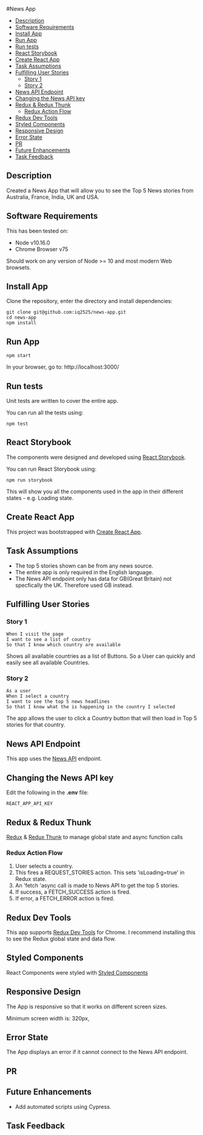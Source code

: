 <!-- @import "[TOC]" {cmd="toc" depthFrom=1 depthTo=6 orderedList=false github} -->

#News App

<!-- code_chunk_output -->

- [Description](#description)
- [Software Requirements](#software-requirements)
- [Install App](#install-app)
- [Run App](#run-app)
- [Run tests](#run-tests)
- [React Storybook](#react-storybook)
- [Create React App](#create-react-app)
- [Task Assumptions](#task-assumptions)
- [Fulfilling User Stories](#fulfilling-user-stories)
  - [Story 1](#story-1)
  - [Story 2](#story-2)
- [News API Endpoint](#news-api-endpoint)
- [Changing the News API key](#changing-the-news-api-key)
- [Redux & Redux Thunk](#redux--redux-thunk)
  - [Redux Action Flow](#redux-action-flow)
- [Redux Dev Tools](#redux-dev-tools)
- [Styled Components](#styled-components)
- [Responsive Design](#responsive-design)
- [Error State](#error-state)
- [PR](#pr)
- [Future Enhancements](#future-enhancements)
- [Task Feedback](#task-feedback)

<!-- /code_chunk_output -->

## Description

Created a News App that will allow you to see the Top 5 News stories from Australia, France, India, UK and USA.

## Software Requirements
This has been tested on:

* Node v10.16.0
* Chrome Browser v75

Should work on any version of Node >= 10 and most modern Web browsets.

## Install App
Clone the repository, enter the directory and install dependencies:
```
git clone git@github.com:iq2525/news-app.git
cd news-app
npm install
```


## Run App

```
npm start
```
In your browser, go to: http://localhost:3000/

## Run tests
Unit tests are written to cover the entire app.

You can run all the tests using:
```
npm test
```

## React Storybook
The components were designed and developed using [React Storybook](https://storybook.js.org/).

You can run React Storybook using:
```
npm run storybook
```

This will show you all the components used in the app in their different states - e.g. Loading state.

## Create React App
This project was bootstrapped with [Create React App](https://github.com/facebook/create-react-app).



## Task Assumptions
* The top 5 stories shown can be from any news source.
* The entire app is only required in the English language.
* The News API endpoint only has data for GB(Great Britain) not specfically the UK. Therefore used GB instead.

## Fulfilling User Stories
### Story 1
```
When I visit the page
I want to see a list of country
So that I know which country are available
```
Shows all available countries as a list of Buttons. So a User can quickly and easily see all available Countries.

### Story 2
```
As a user
When I select a country
I want to see the top 5 news headlines
So that I know what the is happening in the country I selected
```
The app allows the user to click a Country button that will then load in Top 5 stories for that country.

## News API Endpoint
This app uses the [News API](https://newsapi.org/) endpoint.

## Changing the News API key
Edit the following in the **.env** file:
```
REACT_APP_API_KEY
```

## Redux & Redux Thunk
[Redux](https://redux.js.org/) & [Redux Thunk](https://github.com/reduxjs/redux-thunk) to manage global state and async function calls

### Redux Action Flow
1. User selects a country.
2. This fires a REQUEST_STORIES action.  This sets 'isLoading=true' in Redux state.
3. An 'fetch 'async call is made to News API to get the top 5 stories.
4. If success, a FETCH_SUCCESS action is fired.
5. If error, a FETCH_ERROR action is fired.

## Redux Dev Tools
This app supports [Redux Dev Tools](https://chrome.google.com/webstore/detail/redux-devtools/lmhkpmbekcpmknklioeibfkpmmfibljd?hl=en) for Chrome.  I recommend installing this to see the Redux global state and data flow.

## Styled Components
React Components were styled with [Styled Components](https://www.styled-components.com/)

## Responsive Design
The App is responsive so that it works on different screen sizes.

Minimum screen width is: 320px,

## Error State
The App displays an error if it cannot connect to the News API endpoint.

## PR 

## Future Enhancements

* Add automated scripts using Cypress.

## Task Feedback
